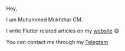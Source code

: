 
Hey,

I am Muhammed Mukhthar CM.

I write Flutter related articles on my [website](https://mukhtharcm.com) 😄

You can contact me through my [Telegram](https://telegram.me/mukhtharcm)

